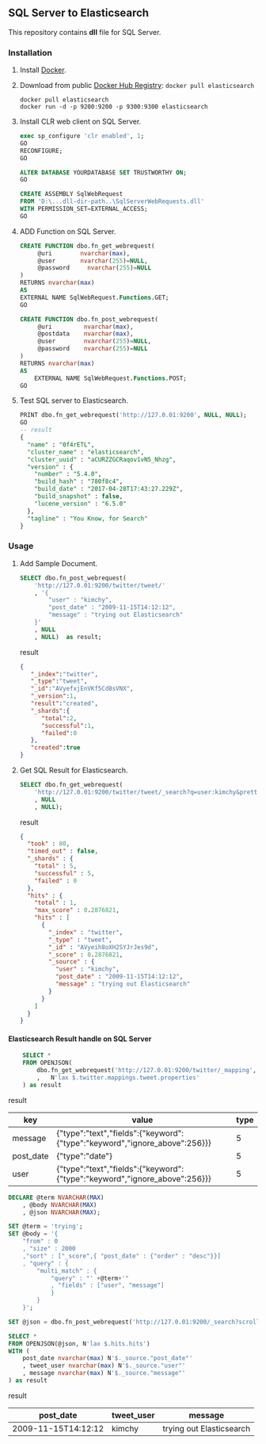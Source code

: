 ﻿## SQL Server to Elasticsearch


This repository contains **dll** file for SQL Server.


### Installation

1. Install [Docker](https://www.docker.com/).

2. Download from public [Docker Hub Registry](https://registry.hub.docker.com/): `docker pull elasticsearch`

   
    ```
    docker pull elasticsearch
    docker run -d -p 9200:9200 -p 9300:9300 elasticsearch
    ```
3. Install CLR web client on SQL Server.


    ```SQL
    exec sp_configure 'clr enabled', 1;
    GO
    RECONFIGURE;
    GO

    ALTER DATABASE YOURDATABASE SET TRUSTWORTHY ON;
    GO

    CREATE ASSEMBLY SqlWebRequest
    FROM 'D:\...dll-dir-path..\SqlServerWebRequests.dll'
    WITH PERMISSION_SET=EXTERNAL_ACCESS;
    GO

    ```

4. ADD Function on SQL Server.

    ```SQL
    CREATE FUNCTION dbo.fn_get_webrequest(
         @uri        nvarchar(max),
         @user       nvarchar(255)=NULL,
         @password     nvarchar(255)=NULL
    )
    RETURNS nvarchar(max)
    AS
    EXTERNAL NAME SqlWebRequest.Functions.GET;
    GO

    CREATE FUNCTION dbo.fn_post_webrequest(
         @uri         nvarchar(max),
         @postdata    nvarchar(max),
         @user        nvarchar(255)=NULL,
         @password    nvarchar(255)=NULL
    )
    RETURNS nvarchar(max)
    AS
        EXTERNAL NAME SqlWebRequest.Functions.POST;
    GO
    ```

5. Test SQL server to Elasticsearch.

    ```sql
    PRINT dbo.fn_get_webrequest('http://127.0.01:9200', NULL, NULL);
    GO
    -- result
    {
      "name" : "0f4rETL",
      "cluster_name" : "elasticsearch",
      "cluster_uuid" : "aCURZZGCRaqov1vN5_Nhzg",
      "version" : {
        "number" : "5.4.0",
        "build_hash" : "780f8c4",
        "build_date" : "2017-04-28T17:43:27.229Z",
        "build_snapshot" : false,
        "lucene_version" : "6.5.0"
      },
      "tagline" : "You Know, for Search"
    }
    ```


### Usage

1. Add Sample Document.

    ```sql
    SELECT dbo.fn_post_webrequest(
        'http://127.0.01:9200/twitter/tweet/'
        , '{
            "user" : "kimchy",
            "post_date" : "2009-11-15T14:12:12",
            "message" : "trying out Elasticsearch"
        }'
        , NULL
        , NULL)  as result;
    ```


    result
    ```json
    {
       "_index":"twitter",
       "_type":"tweet",
       "_id":"AVyefxjEnVKf5Cd8sVNX",
       "_version":1,
       "result":"created",
       "_shards":{
          "total":2,
          "successful":1,
          "failed":0
       },
       "created":true
    }
    ```

2. Get SQL Result for Elasticsearch.

    ```sql
    SELECT dbo.fn_get_webrequest(
        'http://127.0.01:9200/twitter/tweet/_search?q=user:kimchy&pretty'
        , NULL
        , NULL);
    ```
    result
    ```json
    {
      "took" : 80,
      "timed_out" : false,
      "_shards" : {
        "total" : 5,
        "successful" : 5,
        "failed" : 0
      },
      "hits" : {
        "total" : 1,
        "max_score" : 0.2876821,
        "hits" : [
          {
            "_index" : "twitter",
            "_type" : "tweet",
            "_id" : "AVyeih8oXH2SYJrJes9d",
            "_score" : 0.2876821,
            "_source" : {
              "user" : "kimchy",
              "post_date" : "2009-11-15T14:12:12",
              "message" : "trying out Elasticsearch"
            }
          }
        ]
      }
    }
   ```

#### Elasticsearch Result handle on SQL Server


```sql
    SELECT *
    FROM OPENJSON(
        dbo.fn_get_webrequest('http://127.0.01:9200/twitter/_mapping', null, null)
        ,	N'lax $.twitter.mappings.tweet.properties'
    ) as result
```

result

| key | value | type | 
| ------ | ------ | ------ |
| message | {"type":"text","fields":{"keyword":{"type":"keyword","ignore_above":256}}} | 5 | 
| post_date | {"type":"date"} | 5 | 
| user | {"type":"text","fields":{"keyword":{"type":"keyword","ignore_above":256}}} | 5 | 


```sql
DECLARE @term NVARCHAR(MAX)
    , @body NVARCHAR(MAX)
    , @json NVARCHAR(MAX);

SET @term = 'trying';
SET @body = '{
    "from" : 0
    , "size" : 2000
    ,"sort" : ["_score",{ "post_date" : {"order" : "desc"}}]
    , "query" : {
        "multi_match" : { 
            "query" : "' +@term+'"
            , "fields" : ["user", "message"] 
            }
        }
    }';

SET @json = dbo.fn_post_webrequest('http://127.0.01:9200/_search?scroll=15s', @body, null, null) ;

SELECT *
FROM OPENJSON(@json, N'lax $.hits.hits')  
WITH (
    post_date nvarchar(max) N'$._source."post_date"'
    , tweet_user nvarchar(max) N'$._source."user"'
    , message nvarchar(max) N'$._source."message"'
) as result
```
result

| post_date | tweet_user | message |
| ------ | ------ | ------ |
| 2009-11-15T14:12:12 | kimchy | trying out Elasticsearch |
